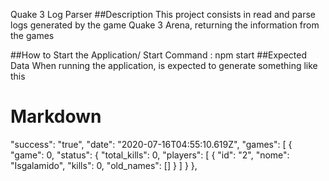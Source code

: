 Quake 3 Log Parser
##Description
This project consists in read and parse logs generated by the game Quake 3 Arena, returning the information from the games


##How to Start the Application/
Start Command : npm start
##Expected Data
When running the application, is expected to generate something like this
# Markdown
"success": "true",
  "date": "2020-07-16T04:55:10.619Z",
  "games": [
    {
      "game": 0,
      "status": {
        "total_kills": 0,
        "players": [
          {
            "id": "2",
            "nome": "Isgalamido",
            "kills": 0,
            "old_names": []
          }
        ]
      }
    },

